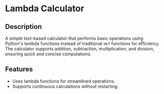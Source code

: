 # Lambda Calculator

## Description
A simple text-based calculator that performs basic operations using Python's lambda functions instead of traditional `def` functions for efficiency. The calculator supports addition, subtraction, multiplication, and division, ensuring quick and concise computations.

## Features
- Uses lambda functions for streamlined operations.
- Supports continuous calculations without restarting.
